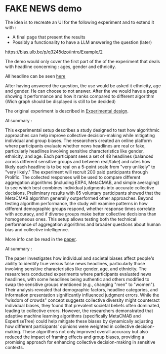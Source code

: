 # FAKE NEWS demo


The idea is to recreate an UI for the following experiment and to extend it with : 
- A final page that present the results 
- Possibly a functionality to have a LLM answering the question (later)

https://bias.ulb.be/p/q3245dzo/intro/Example/2

The demo would only cover the first part of the of the experiment that deals with headline concerning : ages, gender and ethnicity. 

All headline can be seen [here](./code/headlines.csv)

After having answered the question, the use would be asked it ethnicity, age and gender. He can choose to not answer. After the we would have a page showing it performance and how it ranks compared to different algorithm (Wich graph should be displayed is still to be decided)


The original experiment is described in [Experimental design](./Experimental_Design.pdf).

AI summary : 

This experimental setup describes a study designed to test how algorithmic approaches can help improve collective decision-making while mitigating individual and group biases. The researchers created an online platform where participants evaluate whether news headlines are real or fake, particularly headlines involving sensitive characteristics like gender, ethnicity, and age. Each participant sees a set of 48 headlines (balanced across different sensitive groups and between real/fake) and rates how likely each headline is to be real on a 5-point scale from "very unlikely" to "very likely." The experiment will recruit 200 paid participants through Prolific. The collected responses will be used to compare different aggregation algorithms (including EXP4, MetaCMAB, and simple averaging) to see which best combines individual judgments into accurate collective decisions. Preliminary results with 85 voluntary participants showed that the MetaCMAB algorithm generally outperformed other approaches. Beyond testing algorithm performance, the study will examine patterns in how different demographic groups respond, whether response times correlate with accuracy, and if diverse groups make better collective decisions than homogeneous ones. This setup allows testing both the technical performance of aggregation algorithms and broader questions about human bias and collective intelligence.


More info can be read in the [paper](./Fake_news_paper.pdf).

AI summary : 

The paper investigates how individual and societal biases affect people's ability to identify true versus false news headlines, particularly those involving sensitive characteristics like gender, age, and ethnicity. The researchers conducted experiments where participants evaluated news headlines, with some headlines being authentic and others modified to swap the sensitive groups mentioned (e.g., changing "men" to "women"). Their analysis revealed that demographic factors, headline categories, and information presentation significantly influenced judgment errors. While the "wisdom of crowds" concept suggests collective diversity might counteract individual biases, they found that prevalent societal beliefs often dominated, leading to collective errors. However, the researchers demonstrated that adaptive machine learning algorithms (specifically MetaCMAB and ExpertiseTree) could help mitigate these biases by dynamically adjusting how different participants' opinions were weighted in collective decision-making. These algorithms not only improved overall accuracy but also reduced the impact of framing effects and group biases, providing a promising approach for enhancing collective decision-making in sensitive contexts.
